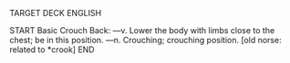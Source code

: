 TARGET DECK
ENGLISH

START
Basic
Crouch
Back: —v. Lower the body with limbs close to the chest; be in this position. —n. Crouching; crouching position. [old norse: related to *crook]
END
